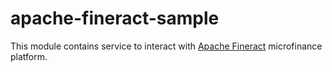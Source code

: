 # apache-fineract-sample
This module contains service to interact with [Apache Fineract](https://demo.openmf.org/api-docs/apiLive.htm#top) microfinance platform.

